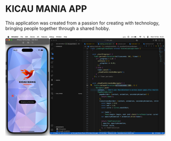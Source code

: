 # KICAU MANIA APP

This application was created from a passion for creating with technology, bringing people together through a shared hobby.

![Cover](https://raw.githubusercontent.com/Junx27/first_app/main/doc/pp.jpg)
